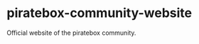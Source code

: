 piratebox-community-website
===========================

Official website of the piratebox community.
